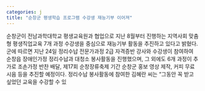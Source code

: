```yaml
---
categories: j
title: "순창군 평생학습 프로그램 수강생 재능기부 이어져"
---
```

순창군이 전남과학대학교 평생교육원과 협업으로 지난 8월부터 진행하는 지역사회 맞춤형 평생직업교육 7개 과정 수강생을 중심으로 재능기부 활동을 추진하고 있다고 밝혔다. 군에 따르면 지난 24일 정리수납 전문가과정 2급 자격증반 강사와 수강생이 참여하여 순창읍 장애인가정 정리수납과 대청소 봉사활동을 진행했으며, 그 외에도 6개 과정이 추가로 조손가정 반찬 배달, 제17회 순창장류축제 기간 순창군 홍보 영상 제작, 커피 무료 시음 등을 추진할 예정이다. 정리수납 봉사활동에 참여한 김혜란 씨는 “그동안 꼭 받고 싶었던 교육을 수강할 수 있